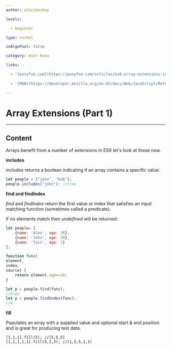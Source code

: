 ```yaml
---
author: alexjmackey

levels:

  - beginner

type: normal

inAlgoPool: false

category: must-know

links:

  - '[ponyfoo.com](https://ponyfoo.com/articles/es6-array-extensions-in-depth){website}'
  
  - '[MDN](https://developer.mozilla.org/en-US/docs/Web/JavaScript/Reference/Global_Objects/Array){website}'

---
```

# Array Extensions (Part 1)

---
## Content

Arrays benefit from a number of extensions in ES6 let's look at these now.

**includes**

*includes* returns a boolean indicating if an array contains a specific value:

```javascript
let people = ["john", "bob"];
people.includes("john"); //true
```

**find and findIndex**

*find* and *findIndex* return the first value or index that satisfies an input matching function (sometimes called a predicate). 

If no elements match then *undefined* will be returned:

```javascript
let people= [
    {name: 'Alex', age: 36},
    {name: 'John', age: 20},
    {name: 'Tait', age: 1}
];

function func(
element, 
index, 
source) { 
    return element.age>=18;
}

let p = people.find(func);
//Alex
let p = people.findIndex(func);
//0

```

**fill**

Populates an array with a supplied value and optional start & end position and is great for producing test data.

```
[1,1,1].fill(5); //[5,5,5]
[1,1,1,1,1].fill(5,1,3); //[1,5,5,1,1] 
```
 
